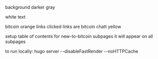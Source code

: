 background darker gray

white text

bitcoin orange links
clicked links are bitcoin chatt yellow

setup table of contents for new-to-bitcoin subpages
  it will appear on all subpages

to run locally:
hugo server --disableFastRender --noHTTPCache